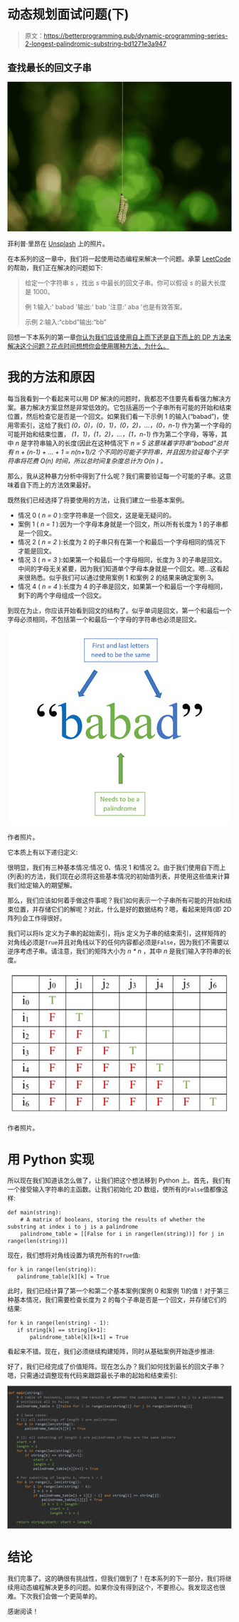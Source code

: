# 动态规划面试问题(下)

> 原文：<https://betterprogramming.pub/dynamic-programming-series-2-longest-palindromic-substring-bd1271e3a947>

## 查找最长的回文子串

![](img/6d9c4fe2e8261e94b14202f9e8643b2f.png)

菲利普·里昂在 [Unsplash](https://unsplash.com?utm_source=medium&utm_medium=referral) 上的照片。

在本系列的这一章中，我们将一起使用动态编程来解决一个问题。承蒙 [LeetCode](https://leetcode.com/problems/longest-palindromic-substring/) 的帮助，我们正在解决的问题如下:

> 给定一个字符串 *s* ，找出 *s* 中最长的回文子串。你可以假设 *s* 的最大长度是 1000。
> 
> 例 1:输入:' babad '输出:' bab '注意:' aba '也是有效答案。
> 
> 示例 2:输入:“cbbd”输出:“bb”

回想一下本系列的第一章[你认为我们应该使用自上而下还是自下而上的 DP 方法来解决这个问题？花点时间想想你会使用哪种方法，为什么。](https://medium.com/@steffy.lo98/dynamic-programming-series-1-what-is-it-and-why-is-it-so-important-64675b9f6049)

# 我的方法和原因

每当我看到一个看起来可以用 DP 解决的问题时，我都忍不住要先看看强力解决方案。暴力解决方案显然是非常低效的。它包括遍历一个子串所有可能的开始和结束位置，然后检查它是否是一个回文。如果我们看一下示例 1 的输入(“babad”)，使用零索引，这给了我们 *(0，0)，(0，1)，(0，2)，…，(0，n-1)* 作为第一个字母的可能开始和结束位置， *(1，1)，(1，2)，…，(1，n-1)* 作为第二个字母，等等，其中 *n* 是字符串输入的长度(因此在这种情况下 *n = 5 这意味着字符串“babad”总共有 *n + (n-1) + … + 1 = n(n+1)/2* 个不同的可能子字符串，并且因为验证每个子字符串将花费 *O(n)* 时间，所以总时间复杂度总计为 *O(n )* 。*

那么，我从这种暴力分析中得到了什么呢？我们需要验证每一个可能的子串。这意味着自下而上的方法效果最好。

既然我们已经选择了将要使用的方法，让我们建立一些基本案例。

*   情况 0 ( *n = 0* ):空字符串是一个回文，这是毫无疑问的。
*   案例 1 ( *n = 1* ):因为一个字母本身就是一个回文，所以所有长度为 1 的子串都是一个回文。
*   情况 2 ( *n = 2* ):长度为 2 的子串只有在第一个和最后一个字母相同的情况下才能是回文。
*   情况 3 ( *n = 3* ):如果第一个和最后一个字母相同，长度为 3 的子串是回文。中间的字母无关紧要，因为我们知道单个字母本身就是一个回文。嗯…这看起来很熟悉。似乎我们可以通过使用案例 1 和案例 2 的结果来确定案例 3。
*   情况 4 ( *n = 4* ):长度为 4 的子串是回文，如果第一个和最后一个字母相同，剩下的两个字母组成一个回文。

到现在为止，你应该开始看到回文的结构了。似乎单词是回文，第一个和最后一个字母必须相同，不包括第一个和最后一个字母的字符串也必须是回文。

![](img/32c50d5362789f33e6f26c3bfd75d984.png)

作者照片。

它本质上有以下递归定义:

很明显，我们有三种基本情况:情况 0、情况 1 和情况 2。由于我们使用自下而上(列表)的方法，我们现在必须将这些基本情况的初始值列表，并使用这些值来计算我们给定输入的期望解。

那么，我们应该如何着手做这件事呢？我们如何表示一个子串所有可能的开始和结束位置，并存储它们的解呢？对此，什么是好的数据结构？嗯，看起来矩阵(即 2D 阵列)会工作得很好。

我们可以将*I*s 定义为子串的起始索引，将*j*s 定义为子串的结束索引，这样矩阵的对角线必须是`True`并且对角线以下的任何内容都必须是`False`，因为我们不需要以逆序考虑子串。请注意，我们的矩阵大小为 *n * n* ，其中 *n* 是我们输入字符串的长度。

![](img/cd086144b6db7b0e19ad899ba37cedab.png)

作者照片。

# 用 Python 实现

所以现在我们知道该怎么做了，让我们把这个想法移到 Python 上。首先，我们有一个接受输入字符串的主函数。让我们初始化 2D 数组，使所有的`False`值都像这样:

```
def main(string):
    # A matrix of booleans, storing the results of whether the substring at index i to j is a palindrome
    palindrome_table = [[False for i in range(len(string))] for j in range(len(string))]
```

现在，我们想将对角线设置为填充所有的`True`值:

```
for k in range(len(string)):
   palindrome_table[k][k] = True
```

此时，我们已经计算了第一个和第二个基本案例(案例 0 和案例 1)的值！对于第三种基本情况，我们需要检查长度为 2 的每个子串是否是一个回文，并存储它们的结果:

```
for k in range(len(string) - 1):
   if string[k] == string[k+1]:
       palindrome_table[k][k+1] = True
```

看起来不错。现在，我们必须继续构建矩阵，同时从基础案例开始逐步推进:

好了，我们已经完成了价值矩阵。现在怎么办？我们如何找到最长的回文子串？嗯，只需通过调整现有代码来跟踪最长子串的起始和结束索引:

![](img/c5462fd0accf8ee3a96e71f7211c7ded.png)

# 结论

我们完事了。这的确很有挑战性，但我们做到了！在本系列的下一部分，我们将继续用动态编程解决更多的问题。如果你没有得到这个，不要担心。我发现这也很难。下次我们会做一个更简单的。

感谢阅读！